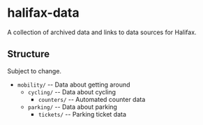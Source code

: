 # halifax-data

A collection of archived data and links to data sources for Halifax.

## Structure

Subject to change.

* `mobility/` -- Data about getting around
  * `cycling/` -- Data about cycling
    * `counters/` -- Automated counter data
  * `parking/` -- Data about parking
    * `tickets/` -- Parking ticket data
